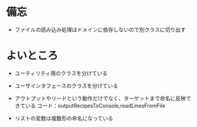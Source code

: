 # 備忘
-  ファイルの読み込み処理はドメインに依存しないので別クラスに切り出す

# よいところ
-  ユーティリティ用のクラスを分けている

-  ユーザインタフェースのクラスを分けている

-  アウトプットやリードという動作だけでなく、ターゲットまで命名に反映できている
     コード：outputRecipesToConsole,readLinesFromFile

-  リストの変数は複数形の命名になっている


